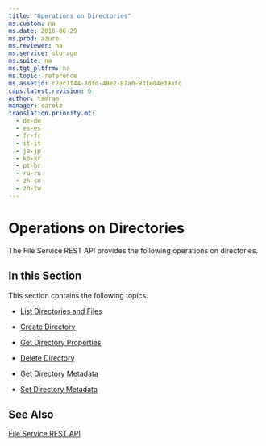 ```yaml
---
title: "Operations on Directories"
ms.custom: na
ms.date: 2016-06-29
ms.prod: azure
ms.reviewer: na
ms.service: storage
ms.suite: na
ms.tgt_pltfrm: na
ms.topic: reference
ms.assetid: c2ec1f44-8dfd-48e2-87a0-93fe04e39afc
caps.latest.revision: 6
author: tamram
manager: carolz
translation.priority.mt: 
  - de-de
  - es-es
  - fr-fr
  - it-it
  - ja-jp
  - ko-kr
  - pt-br
  - ru-ru
  - zh-cn
  - zh-tw
---
```

# Operations on Directories
The File Service REST API provides the following operations on directories.  
  
## In this Section  
 This section contains the following topics.  
  
-   [List Directories and Files](List-Directories-and-Files.md)  
  
-   [Create Directory](Create-Directory.md)  
  
-   [Get Directory Properties](Get-Directory-Properties.md)  
  
-   [Delete Directory](Delete-Directory.md)  
  
-   [Get Directory Metadata](Get-Directory-Metadata.md)  
  
-   [Set Directory Metadata](Set-Directory-Metadata.md)  
  
## See Also  
 [File Service REST API](File-Service-REST-API.md)
